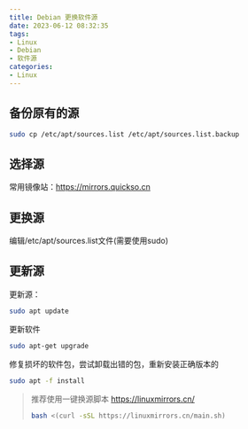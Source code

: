 ```yaml
---
title: Debian 更换软件源
date: 2023-06-12 08:32:35
tags:
- Linux
- Debian
- 软件源
categories:
- Linux
---
```

## 备份原有的源

```bash
sudo cp /etc/apt/sources.list /etc/apt/sources.list.backup
```

## 选择源

常用镜像站：<https://mirrors.quickso.cn>

## 更换源

编辑/etc/apt/sources.list文件(需要使用sudo)

## 更新源

更新源：

```bash
sudo apt update
```

更新软件

```bash
sudo apt-get upgrade
```

修复损坏的软件包，尝试卸载出错的包，重新安装正确版本的

```bash
sudo apt -f install
```

> 推荐使用一键换源脚本
> <https://linuxmirrors.cn/>
>
> ```bash
> bash <(curl -sSL https://linuxmirrors.cn/main.sh)
> ```
